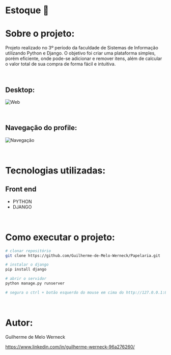 # Estoque :school:

# Sobre o projeto:
Projeto realizado no 3º período da faculdade de Sistemas de Informação utilizando Python e Django.
O objetivo foi criar uma plataforma simples, porém eficiente, onde pode-se adicionar e remover 
itens, além de calcular o valor total de sua compra de forma fácil e intuitiva.


<br>

## Desktop:
![Web](https://github.com/Guilherme-de-Melo-Werneck/Papelaria/assets/110049442/a56adbaa-1f98-40da-aea8-83b8883c90b8)

<br>

## Navegação do profile:
![Navegação](https://github.com/Guilherme-de-Melo-Werneck/Papelaria/assets/110049442/26e89b8b-463b-4ef2-ba5c-0c3a9b08558a)

<br>

# Tecnologias utilizadas:

## Front end
- PYTHON
- DJANGO

<br>

# Como executar o projeto:

```bash
# clonar repositório
git clone https://github.com/Guilherme-de-Melo-Werneck/Papelaria.git

# instalar o django
pip install django

# abrir o servidor
python manage.py runserver

# segura o ctrl + botão esquerdo do mouse em cima do http://127.0.0.1:8000/

```
<br>

# Autor:

Guilherme de Melo Werneck

https://www.linkedin.com/in/guilherme-werneck-96a276260/
